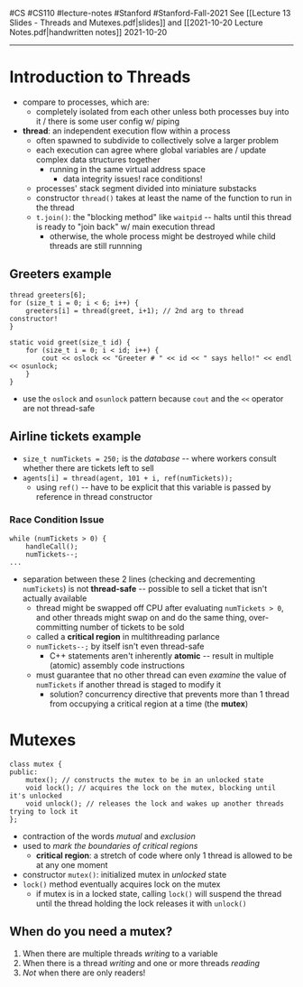 #CS #CS110 #lecture-notes #Stanford #Stanford-Fall-2021 
See [[Lecture 13 Slides - Threads and Mutexes.pdf|slides]] and [[2021-10-20 Lecture Notes.pdf|handwritten notes]]
2021-10-20
___
# Introduction to Threads
- compare to processes, which are:
	- completely isolated from each other unless both processes buy into it / there is some user config w/ piping
- **thread**: an independent execution flow within a process
	- often spawned to subdivide to collectively solve a larger problem
	- each execution can agree where global variables are / update complex data structures together
		- running in the same virtual address space
			- data integrity issues! race conditions!
	- processes' stack segment divided into miniature substacks
	- constructor `thread()` takes at least the name of the function to run in the thread
	- `t.join()`: the "blocking method" like `waitpid` -- halts until this thread is ready to "join back" w/ main execution thread
		- otherwise, the whole process might be destroyed while child threads are still runnning

## Greeters example
```
thread greeters[6];
for (size_t i = 0; i < 6; i++) {
	greeters[i] = thread(greet, i+1); // 2nd arg to thread constructor!
}

static void greet(size_t id) {
	for (size_t i = 0; i < id; i++) {
		cout << oslock << "Greeter # " << id << " says hello!" << endl << osunlock;
	}
}
```
- use the `oslock` and `osunlock` pattern because `cout` and the `<<` operator are not thread-safe

## Airline tickets example
- `size_t numTickets = 250;` is the *database* -- where workers consult whether there are tickets left to sell
- `agents[i] = thread(agent, 101 + i, ref(numTickets));`
	- using `ref()` -- have to be explicit that this variable is passed by reference in thread constructor
### Race Condition Issue
```
while (numTickets > 0) {
	handleCall();
	numTickets--;
...
```
- separation between these 2 lines (checking and decrementing `numTickets`) is not **thread-safe** -- possible to sell a ticket that isn't actually available
	- thread might be swapped off CPU after evaluating `numTickets > 0`, and other threads might swap on and do the same thing, over-committing number of tickets to be sold
	- called a **critical region** in multithreading parlance
	- `numTickets--;` by itself isn't even thread-safe
		- C++ statements aren't inherently **atomic** -- result in multiple (atomic) assembly code instructions
	- must guarantee that no other thread can even *examine* the value of `numTickets` if another thread is staged to modify it
		- solution? concurrency directive that prevents more than 1 thread from occupying a critical region at a time (the **mutex**)

# Mutexes
```
class mutex {
public:
	mutex(); // constructs the mutex to be in an unlocked state
	void lock(); // acquires the lock on the mutex, blocking until it's unlocked
	void unlock(); // releases the lock and wakes up another threads trying to lock it
};
```
- contraction of the words *mutual* and *exclusion*
- used to *mark the boundaries of critical regions*
	- **critical region**: a stretch of code where only 1 thread is allowed to be at any one moment
- constructor `mutex()`: initialized mutex in *unlocked* state
- `lock()` method eventually acquires lock on the mutex
	- if mutex is in a locked state, calling `lock()` will suspend the thread until the thread holding the lock releases it with `unlock()`

## When do you need a mutex?
1. When there are multiple threads *writing* to a variable
2. When there is a thread *writing* and one or more threads *reading*
3. *Not* when there are only readers!